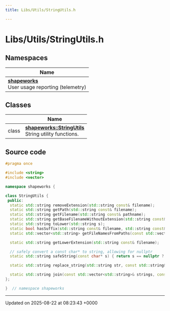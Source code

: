 ```yaml
---
title: Libs/Utils/StringUtils.h

---
```


# Libs/Utils/StringUtils.h



## Namespaces

| Name           |
| -------------- |
| **[shapeworks](../Namespaces/namespaceshapeworks.md)** <br>User usage reporting (telemetry)  |

## Classes

|                | Name           |
| -------------- | -------------- |
| class | **[shapeworks::StringUtils](../Classes/classshapeworks_1_1StringUtils.md)** <br>String utility functions.  |




## Source code

```cpp
#pragma once

#include <string>
#include <vector>

namespace shapeworks {

class StringUtils {
 public:
  static std::string removeExtension(std::string const& filename);
  static std::string getPath(std::string const& filename);
  static std::string getFilename(std::string const& pathname);
  static std::string getBaseFilenameWithoutExtension(std::string const& pathname);
  static std::string toLower(std::string s);
  static bool hasSuffix(std::string const& filename, std::string const& suffix);
  static std::vector<std::string> getFileNamesFromPaths(const std::vector<std::string>& paths);

  static std::string getLowerExtension(std::string const& filename);

  // safely convert a const char* to string, allowing for nullptr
  static std::string safeString(const char* s) { return s == nullptr ? std::string() : s; }

  static std::string replace_string(std::string str, const std::string& search, const std::string& replace);

  static std::string join(const std::vector<std::string>& strings, const std::string& delimiter);
};

}  // namespace shapeworks
```


-------------------------------

Updated on 2025-08-22 at 08:23:43 +0000
